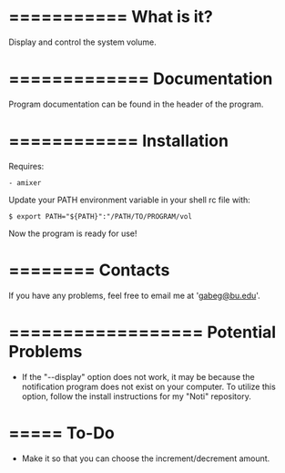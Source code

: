 ===========
What is it?
===========

Display and control the system volume.



=============
Documentation
=============

Program documentation can be found in the header of the program.



============
Installation
============

Requires:
    
    - amixer

Update your PATH environment variable in your shell rc file with:
    
    $ export PATH="${PATH}":"/PATH/TO/PROGRAM/vol

Now the program is ready for use!



========
Contacts
========

If you have any problems, feel free to email me at 'gabeg@bu.edu'.



==================
Potential Problems
==================

- If the "--display" option does not work, it may be because the notification program 
  does not exist on your computer. To utilize this option, follow the install 
  instructions for my "Noti" repository.



=====
To-Do
=====

- Make it so that you can choose the increment/decrement amount.
